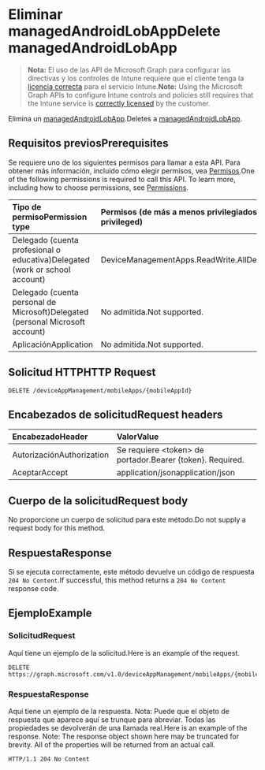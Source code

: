 # <a name="delete-managedandroidlobapp"></a><span data-ttu-id="87428-101">Eliminar managedAndroidLobApp</span><span class="sxs-lookup"><span data-stu-id="87428-101">Delete managedAndroidLobApp</span></span>

> <span data-ttu-id="87428-102">**Nota:** El uso de las API de Microsoft Graph para configurar las directivas y los controles de Intune requiere que el cliente tenga la [licencia correcta](https://go.microsoft.com/fwlink/?linkid=839381) para el servicio Intune.</span><span class="sxs-lookup"><span data-stu-id="87428-102">**Note:** Using the Microsoft Graph APIs to configure Intune controls and policies still requires that the Intune service is [correctly licensed](https://go.microsoft.com/fwlink/?linkid=839381) by the customer.</span></span>

<span data-ttu-id="87428-103">Elimina un [managedAndroidLobApp](../resources/intune_apps_managedandroidlobapp.md).</span><span class="sxs-lookup"><span data-stu-id="87428-103">Deletes a [managedAndroidLobApp](../resources/intune_apps_managedandroidlobapp.md).</span></span>
## <a name="prerequisites"></a><span data-ttu-id="87428-104">Requisitos previos</span><span class="sxs-lookup"><span data-stu-id="87428-104">Prerequisites</span></span>
<span data-ttu-id="87428-p101">Se requiere uno de los siguientes permisos para llamar a esta API. Para obtener más información, incluido cómo elegir permisos, vea [Permisos](../../../concepts/permissions_reference.md).</span><span class="sxs-lookup"><span data-stu-id="87428-p101">One of the following permissions is required to call this API. To learn more, including how to choose permissions, see [Permissions](../../../concepts/permissions_reference.md).</span></span>

|<span data-ttu-id="87428-107">Tipo de permiso</span><span class="sxs-lookup"><span data-stu-id="87428-107">Permission type</span></span>|<span data-ttu-id="87428-108">Permisos (de más a menos privilegiados)</span><span class="sxs-lookup"><span data-stu-id="87428-108">Permissions (from least to most privileged)</span></span>|
|:---|:---|
|<span data-ttu-id="87428-109">Delegado (cuenta profesional o educativa)</span><span class="sxs-lookup"><span data-stu-id="87428-109">Delegated (work or school account)</span></span>|<span data-ttu-id="87428-110">DeviceManagementApps.ReadWrite.All</span><span class="sxs-lookup"><span data-stu-id="87428-110">DeviceManagementApps.ReadWrite.All</span></span>|
|<span data-ttu-id="87428-111">Delegado (cuenta personal de Microsoft)</span><span class="sxs-lookup"><span data-stu-id="87428-111">Delegated (personal Microsoft account)</span></span>|<span data-ttu-id="87428-112">No admitida.</span><span class="sxs-lookup"><span data-stu-id="87428-112">Not supported.</span></span>|
|<span data-ttu-id="87428-113">Aplicación</span><span class="sxs-lookup"><span data-stu-id="87428-113">Application</span></span>|<span data-ttu-id="87428-114">No admitida.</span><span class="sxs-lookup"><span data-stu-id="87428-114">Not supported.</span></span>|

## <a name="http-request"></a><span data-ttu-id="87428-115">Solicitud HTTP</span><span class="sxs-lookup"><span data-stu-id="87428-115">HTTP Request</span></span>
<!-- {
  "blockType": "ignored"
}
-->
``` http
DELETE /deviceAppManagement/mobileApps/{mobileAppId}
```

## <a name="request-headers"></a><span data-ttu-id="87428-116">Encabezados de solicitud</span><span class="sxs-lookup"><span data-stu-id="87428-116">Request headers</span></span>
|<span data-ttu-id="87428-117">Encabezado</span><span class="sxs-lookup"><span data-stu-id="87428-117">Header</span></span>|<span data-ttu-id="87428-118">Valor</span><span class="sxs-lookup"><span data-stu-id="87428-118">Value</span></span>|
|:---|:---|
|<span data-ttu-id="87428-119">Autorización</span><span class="sxs-lookup"><span data-stu-id="87428-119">Authorization</span></span>|<span data-ttu-id="87428-120">Se requiere &lt;token&gt; de portador.</span><span class="sxs-lookup"><span data-stu-id="87428-120">Bearer {token}. Required.</span></span>|
|<span data-ttu-id="87428-121">Aceptar</span><span class="sxs-lookup"><span data-stu-id="87428-121">Accept</span></span>|<span data-ttu-id="87428-122">application/json</span><span class="sxs-lookup"><span data-stu-id="87428-122">application/json</span></span>|

## <a name="request-body"></a><span data-ttu-id="87428-123">Cuerpo de la solicitud</span><span class="sxs-lookup"><span data-stu-id="87428-123">Request body</span></span>
<span data-ttu-id="87428-124">No proporcione un cuerpo de solicitud para este método.</span><span class="sxs-lookup"><span data-stu-id="87428-124">Do not supply a request body for this method.</span></span>

## <a name="response"></a><span data-ttu-id="87428-125">Respuesta</span><span class="sxs-lookup"><span data-stu-id="87428-125">Response</span></span>
<span data-ttu-id="87428-126">Si se ejecuta correctamente, este método devuelve un código de respuesta `204 No Content`.</span><span class="sxs-lookup"><span data-stu-id="87428-126">If successful, this method returns a `204 No Content` response code.</span></span>

## <a name="example"></a><span data-ttu-id="87428-127">Ejemplo</span><span class="sxs-lookup"><span data-stu-id="87428-127">Example</span></span>
### <a name="request"></a><span data-ttu-id="87428-128">Solicitud</span><span class="sxs-lookup"><span data-stu-id="87428-128">Request</span></span>
<span data-ttu-id="87428-129">Aquí tiene un ejemplo de la solicitud.</span><span class="sxs-lookup"><span data-stu-id="87428-129">Here is an example of the request.</span></span>
``` http
DELETE https://graph.microsoft.com/v1.0/deviceAppManagement/mobileApps/{mobileAppId}
```

### <a name="response"></a><span data-ttu-id="87428-130">Respuesta</span><span class="sxs-lookup"><span data-stu-id="87428-130">Response</span></span>
<span data-ttu-id="87428-p102">Aquí tiene un ejemplo de la respuesta. Nota: Puede que el objeto de respuesta que aparece aquí se trunque para abreviar. Todas las propiedades se devolverán de una llamada real.</span><span class="sxs-lookup"><span data-stu-id="87428-p102">Here is an example of the response. Note: The response object shown here may be truncated for brevity. All of the properties will be returned from an actual call.</span></span>
``` http
HTTP/1.1 204 No Content
```



